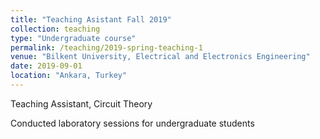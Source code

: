 ```yaml
---
title: "Teaching Asistant Fall 2019"
collection: teaching
type: "Undergraduate course"
permalink: /teaching/2019-spring-teaching-1
venue: "Bilkent University, Electrical and Electronics Engineering"
date: 2019-09-01
location: "Ankara, Turkey"
---
```


Teaching Assistant, Circuit Theory

Conducted laboratory sessions for undergraduate students

